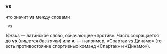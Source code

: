 ### vs

что значит **vs** между словами

     vs
     
*Versus* — латинское слово, означающее «против».
Часто сокращается до **vs** (*пишется без точки*) или **v.** — например, «Спартак vs Динамо» (то есть противостояние спортивных команд «Спартак» и «Динамо»).